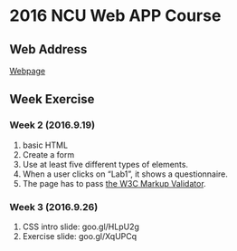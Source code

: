 # 2016 NCU Web APP Course

## Web Address
[Webpage](http://web.cc.ncu.edu.tw/~103502052/index.html)

## Week Exercise
### Week 2 (2016.9.19)
1. basic HTML
2. Create a form
3. Use at least five different types of elements.
4. When a user clicks on “Lab1”, it shows a questionnaire.
5. The page has to pass [the W3C Markup Validator](https://validator.w3.org/).

### Week 3 (2016.9.26)
1. CSS intro slide: goo.gl/HLpU2g
2. Exercise slide: goo.gl/XqUPCq
